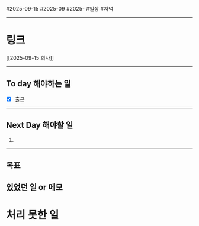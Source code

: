 #2025-09-15 #2025-09 #2025-
#일상 #저녁 

-------
# 링크
[[2025-09-15 회사]]

---
## To day 해야하는 일
- [x] 출근

---
## Next Day 해야할 일
1. 

---

## 목표


## 있었던 일  or 메모


# 처리 못한 일